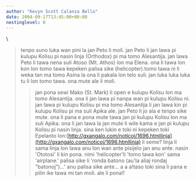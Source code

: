 ```yaml
---
author: "Kevyn Scott Calanza Bello"
date: 2004-09-17T13:45:00+00:00
nestinglevel: 0
---
```

\
> tenpo suno luka wan pini la jan Peto li moli. jan Peto li jan lawa
> pi kulupu Kolisu pi nasin linja (Orthodox) pi ma tomo Alesantija.
> jan lawa Peto li tawa nena suli Atoso (Mt. Athos) lon ma Elena. ona
> li tawa lon kon lon tomo tawa kepeken palisa sike (helicopter).tomo
> tawa ni li weka tan ma tomo Asina la ona li pakala lon telo suli.
> jan luka luka luka tu li lon tomo tawa. ona mute ale li moli.
>> jan pona sewi Mako (St. Mark) li open e kulupu Kolisu lon ma tomo
> Alesantija. ona li jan lawa pi nanpa wan pi kulupu Kolisu ni. jan
> lawa pi kulupu Kolisu pi ma tomo Alesantija li jan lawa kin pi
> kulupu Kolisu pi ma suli Apika ale.
>> jan Peto li jo ala e tenpo sike mute. ona li pana e pona mute tawa
> jan pi kulupu Kolisu lon ma suli Apika. ona li jan lawa la jan mute
> li wile kama e jan pi kulupu Kolisu pi nasin linja.
>> sina ken lukin e toki ni kepeken toki Epelanto
> lon:[http://gxangalo.com/noticoj/1696.htmllinja](http://gxangalo.com/noticoj/1696.htmllinja) li seme? linja li sama linja lon lawa anu lon wan ante pisijelo jan anu ante. nasin 'Ototosi' li kin pona. nimi 'helicopter'li 'tomo tawa kon' sama 'airplane.' palisa sike li 'ronda batono (au'la aliaj rondaj "batonoj")...' anu palisa sike ante... a a a!taso toki sina li pana e pilin ike tawa mi tan moli. ale li pona!!